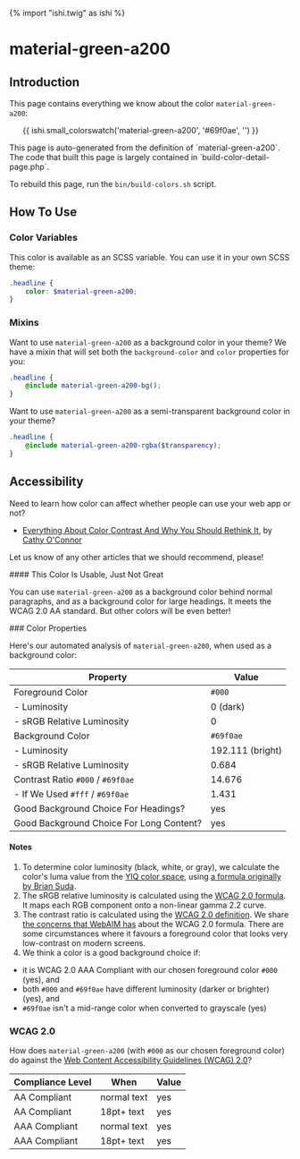 {% import "ishi.twig" as ishi %}
# material-green-a200

## Introduction

This page contains everything we know about the color `material-green-a200`:

<div class="grid">
    <div class="cell">
        <div class="swatch">
            <ul>
                {{ ishi.small_colorswatch('material-green-a200', '#69f0ae', '') }}
            </ul>
        </div>
    </div>
</div>

<div class="callout attention" markdown="1">
This page is auto-generated from the definition of `material-green-a200`. The code that built this page is largely contained in `build-color-detail-page.php`.

To rebuild this page, run the `bin/build-colors.sh` script.
</div>

## How To Use

### Color Variables

This color is available as an SCSS variable. You can use it in your own SCSS theme:

```scss
.headline {
    color: $material-green-a200;
}
```

### Mixins

Want to use `material-green-a200` as a background color in your theme? We have a mixin that will set both the `background-color` and `color` properties for you:

```scss
.headline {
    @include material-green-a200-bg();
}
```

Want to use `material-green-a200` as a semi-transparent background color in your theme?

```scss
.headline {
    @include material-green-a200-rgba($transparency);
}
```

## Accessibility

Need to learn how color can affect whether people can use your web app or not?

* [Everything About Color Contrast And Why You Should Rethink It](https://www.smashingmagazine.com/2014/10/color-contrast-tips-and-tools-for-accessibility/), by [Cathy O'Connor](http://www.twitter.com/cagocon)

Let us know of any other articles that we should recommend, please!
<div class="callout warning" markdown="1">
#### This Color Is Usable, Just Not Great

You can use `material-green-a200` as a background color behind normal paragraphs, and as a background color for large headings. It meets the WCAG 2.0 AA standard. But other colors will be even better!
</div>
### Color Properties

Here's our automated analysis of `material-green-a200`, when used as a background color:

Property | Value
---------|------
Foreground Color | `#000`
- Luminosity | 0 (dark)
- sRGB Relative Luminosity | 0
Background Color | `#69f0ae`
- Luminosity | 192.111 (bright)
- sRGB Relative Luminosity | 0.684
Contrast Ratio `#000` / `#69f0ae` | 14.676
- If We Used `#fff` / `#69f0ae` | 1.431
Good Background Choice For Headings? | yes
Good Background Choice For Long Content? | yes

#### Notes

1. To determine color luminosity (black, white, or gray), we calculate the color's luma value from the [YIQ color space](https://en.wikipedia.org/wiki/YIQ), using [a formula originally by Brian Suda](https://24ways.org/2010/calculating-color-contrast/).
1. The sRGB relative luminosity is calculated using the [WCAG 2.0 formula](https://www.w3.org/TR/WCAG20/#relativeluminancedef). It maps each RGB component onto a non-linear gamma 2.2 curve.
1. The contrast ratio is calculated using the [WCAG 2.0 definition](https://www.w3.org/TR/2008/REC-WCAG20-20081211/#contrast-ratiodef). We share [the concerns that WebAIM has](http://webaim.org/blog/wcag-2-1-feedback/) about the WCAG 2.0 formula. There are some circumstances where it favours a foreground color that looks very low-contrast on modern screens.
1. We think a color is a good background choice if:
  - it is WCAG 2.0 AAA Compliant with our chosen foreground color `#000` (yes), and
  - both `#000` and `#69f0ae` have different luminosity (darker or brighter) (yes), and
  - `#69f0ae` isn't a mid-range color when converted to grayscale (yes)

### WCAG 2.0

How does `material-green-a200` (with `#000` as our chosen foreground color) do against the [Web Content Accessibility Guidelines (WCAG) 2.0](https://www.w3.org/TR/WCAG20/)?

Compliance Level | When | Value
-----------------|------|------
AA Compliant | normal text | yes
AA Compliant | 18pt+ text | yes
AAA Compliant | normal text | yes
AAA Compliant | 18pt+ text | yes